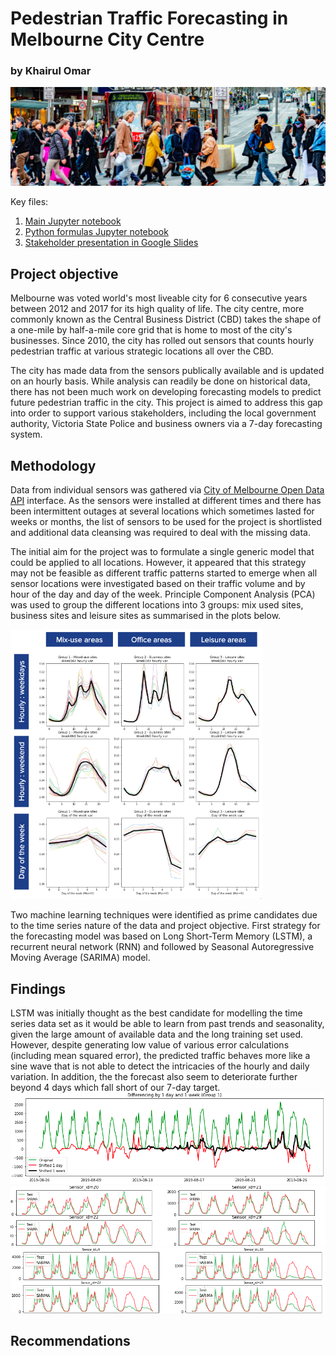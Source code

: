 # Pedestrian Traffic Forecasting in Melbourne City Centre
### by Khairul Omar

<img src="/images/pedestrians.png">

Key files:
1. <a href="https://github.com/khairulomar/Melbourne_pedestrian/blob/master/Melbourne_pedestrian.ipynb">Main Jupyter notebook</a>
2. <a href="https://github.com/khairulomar/Melbourne_pedestrian/blob/master/library.py">Python formulas Jupyter notebook</a>
1. <a href="https://docs.google.com/presentation/d/1mdEAQ9iz1uUEMc6Xku6apKgG_EvlaO9VxIGmaZn40FA/edit?usp=sharing">Stakeholder presentation in Google Slides</a>

## Project objective
Melbourne was voted world's most liveable city for 6 consecutive years between 2012 and 2017 for its high quality of life. The city centre, more commonly known as the Central Business District (CBD) takes the shape of a one-mile by half-a-mile core grid that is home to most of the city's businesses. Since 2010, the city has rolled out sensors that counts hourly pedestrian traffic at various strategic locations all over the CBD.
<p>
The city has made data from the sensors publically available and is updated on an hourly basis. While analysis can readily be done on historical data, there has not been much work on developing forecasting models to predict future pedestrian traffic in the city. This project is aimed to address this gap into order to support various stakeholders, including the local government authority, Victoria State Police and business owners via a 7-day forecasting system.

## Methodology
Data from individual sensors was gathered via <a href="https://dev.socrata.com/foundry/data.melbourne.vic.gov.au/b2ak-trbp"> City of Melbourne Open Data API</a> interface. As the sensors were installed at different times and there has been intermittent outages at several locations which sometimes lasted for weeks or months, the list of sensors to be used for the project is shortlisted and additional data cleansing was required to deal with the missing data.

The initial aim for the project was to formulate a single generic model that could be applied to all locations. However, it appeared that this strategy may not be feasible as different traffic patterns started to emerge when all sensor locations were investigated based on their traffic volume and by hour of the day and day of the week. Principle Component Analysis (PCA) was used to group the different locations into 3 groups: mix used sites, business sites and leisure sites as summarised in the plots below.

<img src="/images/EDA_groups.png" width=80% height=80%>

Two machine learning techniques were identified as prime candidates due to the time series nature of the data and project objective. First strategy for the forecasting model was based on Long Short-Term Memory (LSTM), a recurrent neural network (RNN) and followed by Seasonal Autoregressive Moving Average (SARIMA) model.

## Findings
LSTM was initially thought as the best candidate for modelling the time series data set as it would be able to learn from past trends and seasonality, given the large amount of available data and the long training set used. However, despite generating low value of various error calculations (including mean squared error), the predicted traffic behaves more like a sine wave that is not able to detect the intricacies of the hourly and daily variation. In addition, the the forecast also seem to deteriorate further beyond 4 days which fall short of our 7-day target.
<img src="/images/SARIMA_differencing.png">
<img src="/images/SARIMA_group1.png">
<img src="/images/SARIMA_group2.png">

## Recommendations
